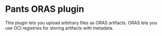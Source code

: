 
# Pants ORAS plugin 

This plugin lets you upload arbitrary files as ORAS artifacts. ORAS lets you
use OCI registries for storing artifacts with metadata.

